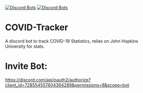 [![Discord Bots](https://top.gg/api/widget/728554557604364289.svg)](https://top.gg/bot/728554557604364289)
[![Discord Bots](https://top.gg/api/widget/status/728554557604364289.svg)](https://top.gg/bot/728554557604364289)
# COVID-Tracker
A discord bot to track COVID-19 Statistics, relies on John Hopkins University for stats.

# Invite Bot:
https://discord.com/api/oauth2/authorize?client_id=728554557604364289&permissions=8&scope=bot
